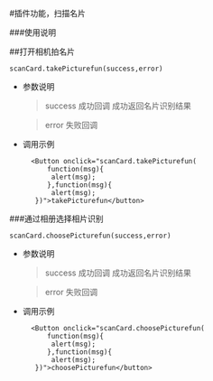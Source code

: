 #插件功能，扫描名片

###使用说明


##打开相机拍名片

	scanCard.takePicturefun(success,error)

* 参数说明

	>success 成功回调 成功返回名片识别结果
	
	>error 失败回调

* 调用示例

	    <Button onclick="scanCard.takePicturefun(
            function(msg){
             alert(msg);
            },function(msg){
             alert(msg);
         })">takePicturefun</button>



###通过相册选择相片识别
	
	scanCard.choosePicturefun(success,error)

* 参数说明

	>success 成功回调 成功返回名片识别结果
	
	>error 失败回调

* 调用示例

	    <Button onclick="scanCard.choosePicturefun(
            function(msg){
             alert(msg);
            },function(msg){
             alert(msg);
         })">choosePicturefun</button>